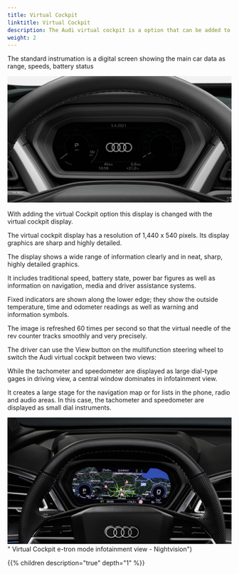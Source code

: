 ```yaml
---
title: Virtual Cockpit
linktitle: Virtual Cockpit
description: The Audi virtual cockpit is a option that can be added to Audi Q4 e-tron
weight: 2
---
```



The standard instrumation is a digital screen showing the main car data as range, speeds, battery status

![Intrument](multiinstrument.jpg "Combination instrument!")

With adding the virtual Cockpit option this display is changed with the virtual cockpit display.

The virtual cockpit display has a resolution of 1,440 x 540 pixels. Its display graphics are  sharp and highly detailed.

The display shows a wide range of information clearly and in neat, sharp, highly detailed graphics.

It includes traditional speed, battery state, power bar figures as well as information on navigation, media and driver assistance systems.

Fixed indicators are shown along the lower edge; they show the outside temperature, time and odometer readings as well as warning and information symbols.

The image is refreshed 60 times per second so that the virtual needle of the rev counter tracks smoothly and very precisely.

The driver can use the View button on the multifunction steering wheel to switch the Audi virtual cockpit between two views:

While the tachometer and speedometer are displayed as large dial-type gages in driving view, a central window dominates in infotainment view. 

It creates a large stage for the navigation map or for lists in the phone, radio and audio areas. In this case, the tachometer and speedometer are displayed as small dial instruments.

![Virtual cockpit](mminavigationvirtualcockpit.jpg) " Virtual Cockpit e-tron mode infotainment view - Nightvision")

{{% children description="true" depth="1" %}}
